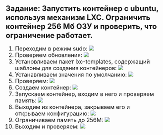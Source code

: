 <font size = 5><b>Задание: Запустить контейнер с ubuntu, используя механизм LXC. 
Ограничить контейнер 256 Мб ОЗУ и проверить, что ограничение работает. </b></font>
<font size = 4>
1. Переходим в режим sudo:
![](Containerization_HW2_1)
2. Проверяем обновления: 
![](Containerization_HW2_2)
3. Установливаем пакет lxc-templates, содержащий шаблоны для создания контейнеров:
![](Containerization_HW2_3)
4. Устанавливаем значения по умолчанию: 
![](Containerization_HW2_4)
5. Проверяем: 
![](Containerization_HW2_5)
6. Создаем контейнер: 
![](Containerization_HW2_6)
7. Запускаем контейнер, входим в него и проверяем память: 
![](Containerization_HW2_7)
8. Выходим из контейнера, закрываем его и открываем конфигурацию: 
![](Containerization_HW2_8)
9. Ограничиваем память до 256М: 
![](Containerization_HW2_9)
10. Выходим и проверяем: 
![](Containerization_HW2_10)
</font>